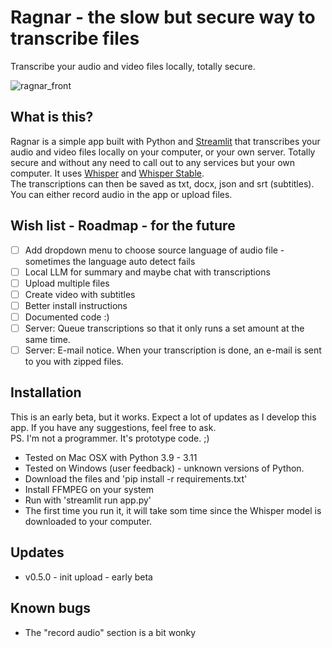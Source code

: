 # Ragnar - the slow but secure way to transcribe files
Transcribe your audio and video files locally, totally secure.

![ragnar_front](https://github.com/mickekring/ragnar/assets/10948066/9729907c-8168-49b0-a67f-a2a823df6b81)

## What is this?
Ragnar is a simple app built with Python and [Streamlit](https://streamlit.io/) that transcribes your audio and video files locally on your computer, or your own server. Totally secure and without any need to call out to any services but your own computer. It uses [Whisper](https://github.com/openai/whisper) and [Whisper Stable](https://github.com/jianfch/stable-ts).
<br />The transcriptions can then be saved as txt, docx, json and srt (subtitles). You can either record audio in the app or upload files.

## Wish list - Roadmap - for the future
- [ ] Add dropdown menu to choose source language of audio file - sometimes the language auto detect fails 
- [ ] Local LLM for summary and maybe chat with transcriptions
- [ ] Upload multiple files
- [ ] Create video with subtitles
- [ ] Better install instructions
- [ ] Documented code :)
- [ ] Server: Queue transcriptions so that it only runs a set amount at the same time.
- [ ] Server: E-mail notice. When your transcription is done, an e-mail is sent to you with zipped files.

## Installation
This is an early beta, but it works. Expect a lot of updates as I develop this app. If you have any suggestions, feel free to ask.<br />
PS. I'm not a programmer. It's prototype code. ;) 
<br />
* Tested on Mac OSX with Python 3.9 - 3.11
* Tested on Windows (user feedback) - unknown versions of Python.
* Download the files and 'pip install -r requirements.txt'
* Install FFMPEG on your system
* Run with 'streamlit run app.py'
* The first time you run it, it will take som time since the Whisper model is downloaded to your computer.

## Updates
* v0.5.0 - init upload - early beta

## Known bugs
* The "record audio" section is a bit wonky
